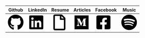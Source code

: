 Github | LinkedIn | Resume | Articles | Facebook | Music
--- | --- | --- | --- | --- | ---
[![github](.images/github.png)](https://github.com/DerekRoberts) | [![linkedin](.images/linkedin.png)](https://www.linkedin.com/in/derekroberts) | [![resume](.images/file.png)](https://docs.google.com/document/d/1n7aJWhlX8gQZX0L8HEi4P_iazfXE7WUVNmDLM-8vIN8) | [![medium](.images/medium.png)](https://derek-roberts.medium.com) | [![facebook](.images/facebook.png)](https://www.facebook.com/DerekTARoberts) | [![spotify](.images/spotify.png)](https://open.spotify.com/user/drektech)
